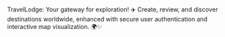 TravelLodge: Your gateway for exploration! ✈️ Create, review, and discover destinations worldwide, enhanced with secure user authentication and interactive map visualization. 🌍✨
